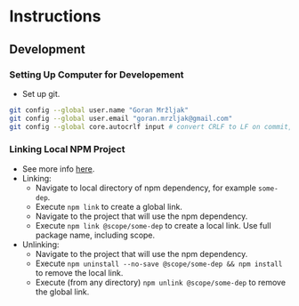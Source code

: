 # Instructions

## Development

### Setting Up Computer for Developement

- Set up git.

```bash
git config --global user.name "Goran Mržljak"
git config --global user.email "goran.mrzljak@gmail.com"
git config --global core.autocrlf input # convert CRLF to LF on commit, but not vice versa
```

### Linking Local NPM Project

- See more info [here](https://medium.com/dailyjs/how-to-use-npm-link-7375b6219557).
- Linking:
  - Navigate to local directory of npm dependency, for example `some-dep`.
  - Execute `npm link` to create a global link.
  - Navigate to the project that will use the npm dependency.
  - Execute `npm link @scope/some-dep` to create a local link. Use full package name, including scope.
- Unlinking:
  - Navigate to the project that will use the npm dependency.
  - Execute `npm uninstall --no-save @scope/some-dep && npm install ` to remove the local link.
  - Execute (from any directory) `npm unlink @scope/some-dep` to remove the global link.
